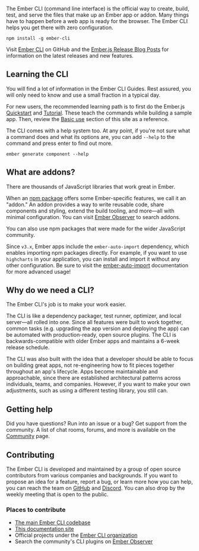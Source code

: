 The Ember CLI (command line interface) is the official way to create, build, test, and serve the files that make up an Ember app or addon.
Many things have to happen before a web app is ready for the browser. The Ember CLI helps you get there with zero configuration.

```shell
npm install -g ember-cli
```

Visit [Ember CLI](https://github.com/ember-cli/ember-cli) on GitHub
and the [Ember.js Release Blog Posts](https://www.emberjs.com/blog/tags/releases.html)
for information on the latest releases and new features.

## Learning the CLI

You will find a lot of information in the Ember CLI Guides. Rest assured, you will only need to know and use a small fraction in a typical day.

For new users, the recommended learning path is to first do the Ember.js [Quickstart](https://guides.emberjs.com/release/getting-started/quick-start/) and [Tutorial](https://guides.emberjs.com/release/tutorial/). These teach the commands while building a sample app. Then, review the [Basic use](./basic-use) section of this site as a reference.

The CLI comes with a help system too. At any point, if you're not sure what a command does and what its options are, you can add `--help` to the command and press enter to find out more.

```shell
ember generate component --help
```

## What are addons?

There are thousands of JavaScript libraries that work great in Ember.

When an [npm package](https://www.npmjs.com/) offers some Ember-specific features, we call it an "addon." An addon provides a way to write reusable code, share components and styling, extend the build tooling, and more—all with minimal configuration. You can visit [Ember Observer](https://emberobserver.com) to search addons.

You can also use npm packages that were made for the wider JavaScript community.

Since `v3.x`, Ember apps include the `ember-auto-import` dependency, which enables importing npm packages directly. For example, if you want to use `highcharts` in your application,
you can install and import it without any other configuration. Be sure to visit the [ember-auto-import](https://github.com/ef4/ember-auto-import) documentation for more advanced usage!

## Why do we need a CLI?

The Ember CLI's job is to make your work easier.

The CLI is like a dependency packager, test runner, optimizer, and local server—all rolled into one. Since all features were built to work together, common tasks (e.g. upgrading the app version and deploying the app) can be automated with production-ready, open source plugins. The CLI is backwards-compatible with older Ember apps and maintains a 6-week release schedule.

The CLI was also built with the idea that a developer should be able to focus on building great apps, not re-engineering how to fit pieces together throughout an app's lifecycle. Apps become maintainable and approachable, since there are established architectural patterns across individuals, teams, and companies.
However, if you want to make your own adjustments, such as using a different testing library, you still can.

## Getting help

Did you have questions? Run into an issue or a bug? Get support from the community. A list of chat rooms, forums, and more is available on the [Community](https://www.emberjs.com/community/) page.

## Contributing

The Ember CLI is developed and maintained by a group of open source contributors from various companies and backgrounds. If you want to propose an idea for a feature, report a bug, or learn more how you can help, you can reach the team on [GitHub](https://github.com/ember-cli) and [Discord](https://discord.com/invite/emberjs). You can also drop by the weekly meeting that is open to the public.

### Places to contribute

- [The main Ember CLI codebase](https://github.com/ember-cli/ember-cli)
- [This documentation site](https://github.com/ember-learn/cli-guides)
- Official projects under the [Ember CLI organization](https://github.com/ember-cli/)
- Search the community's CLI plugins on [Ember Observer](https://emberobserver.com)
